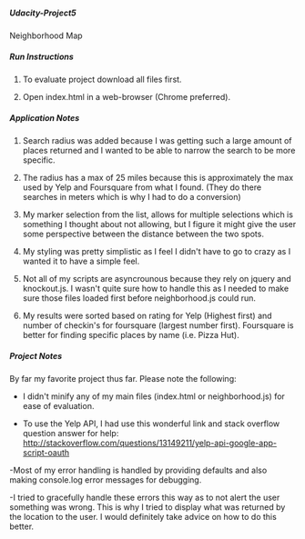 ##### Udacity-Project5

Neighborhood Map

##### Run Instructions

 1) To evaluate project download all files first.
 
 2) Open index.html in a web-browser (Chrome preferred).

##### Application Notes
 1) Search radius was added because I was getting such a large amount of places returned and I wanted to be able to narrow the search to be more specific.
 
 2) The radius has a max of 25 miles because this is approximately the max used by Yelp and Foursquare from what I found. (They do there searches in meters which is why I had to do a conversion)
 
 3) My marker selection from the list, allows for multiple selections which is something I thought about not allowing, but I figure it might give the user some perspective between the distance between the two spots.
 
 4) My styling was pretty simplistic as I feel I didn't have to go to crazy as I wanted it to have a simple feel.
 
 5) Not all of my scripts are asyncrounous because they rely on jquery and knockout.js. I wasn't quite sure how to handle this as I needed to make sure those files loaded first before neighborhood.js could run.
 
 6) My results were sorted based on rating for Yelp (Highest first) and number of checkin's for foursquare (largest number first). Foursquare is better for finding specific places by name (i.e. Pizza Hut).


##### Project Notes

By far my favorite project thus far. Please note the following:

- I didn't minify any of my main files (index.html or neighborhood.js) for ease of evaluation.

- To use the Yelp API, I had use this wonderful link and stack overflow question answer for help:
	http://stackoverflow.com/questions/13149211/yelp-api-google-app-script-oauth

-Most of my error handling is handled by providing defaults and also making console.log error messages for debugging.
	 
-I tried to gracefully handle these errors this way as to not alert the user something was wrong. This is why I tried to display what was returned by the location to the user. I would definitely take advice on how to do this better.
